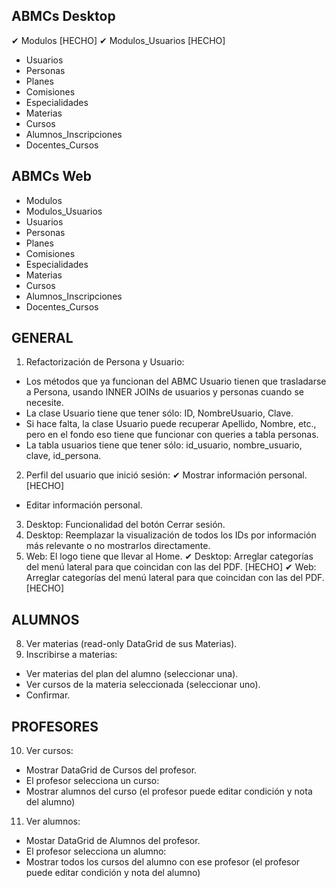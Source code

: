 ## ABMCs Desktop
✔ Modulos [HECHO]
✔ Modulos_Usuarios [HECHO]
* Usuarios
* Personas
* Planes
* Comisiones
* Especialidades
* Materias
* Cursos
* Alumnos_Inscripciones
* Docentes_Cursos

## ABMCs Web
* Modulos
* Modulos_Usuarios
* Usuarios
* Personas
* Planes
* Comisiones
* Especialidades
* Materias
* Cursos
* Alumnos_Inscripciones
* Docentes_Cursos

## GENERAL  
1. Refactorización de Persona y Usuario:
  * Los métodos que ya funcionan del ABMC Usuario tienen que trasladarse a Persona, usando INNER JOINs de usuarios y personas cuando se necesite.
  * La clase Usuario tiene que tener sólo: ID, NombreUsuario, Clave.
  * Si hace falta, la clase Usuario puede recuperar Apellido, Nombre, etc., pero en el fondo eso tiene que funcionar con queries a tabla personas.
  * La tabla usuarios tiene que tener sólo: id_usuario, nombre_usuario, clave, id_persona.
2. Perfil del usuario que inició sesión:
  ✔ Mostrar información personal. [HECHO]
  * Editar información personal. 
3. Desktop: Funcionalidad del botón Cerrar sesión.
4. Desktop: Reemplazar la visualización de todos los IDs por información más relevante o no mostrarlos directamente.
5. Web: El logo tiene que llevar al Home.
✔ Desktop: Arreglar categorías del menú lateral para que coincidan con las del PDF. [HECHO]
✔ Web: Arreglar categorías del menú lateral para que coincidan con las del PDF.[HECHO]


## ALUMNOS  
8. Ver materias (read-only DataGrid de sus Materias).  
9. Inscribirse a materias:  
  * Ver materias del plan del alumno (seleccionar una).  
  * Ver cursos de la materia seleccionada (seleccionar uno).  
  * Confirmar.  

## PROFESORES  
10. Ver cursos:
  * Mostrar DataGrid de Cursos del profesor.  
  * El profesor selecciona un curso:  
   * Mostrar alumnos del curso (el profesor puede editar condición y nota del alumno)  

11. Ver alumnos:
  * Mostar DataGrid de Alumnos del profesor.  
  * El profesor selecciona un alumno:  
   * Mostrar todos los cursos del alumno con ese profesor (el profesor puede editar condición y nota del alumno)  
